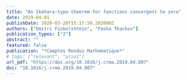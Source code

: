 ```yaml
---
title: "An Ikehara-type theorem for functions convergent to zero"
date: 2019-04-01
publishDate: 2020-03-20T15:17:50.282000Z
authors: ["Dmitri Finkelshtein", "Pasha Tkachov"]
publication_types: ["2"]
abstract: ""
featured: false
publication: "*Comptes Rendus Mathematique*"
# tags: ["relevant", "prio1"]
url_pdf: "https://doi.org/10.1016/j.crma.2019.04.007"
doi: "10.1016/j.crma.2019.04.007"
---
```


